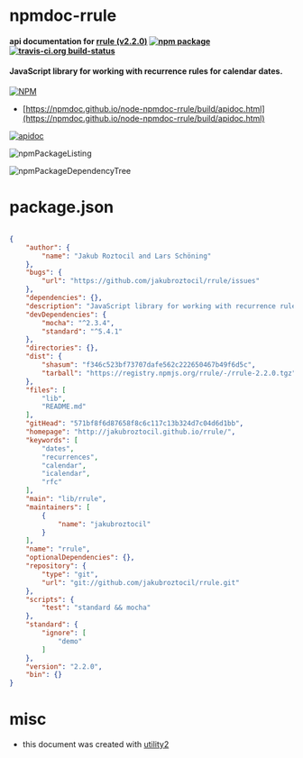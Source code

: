 # npmdoc-rrule

#### api documentation for  [rrule (v2.2.0)](http://jakubroztocil.github.io/rrule/)  [![npm package](https://img.shields.io/npm/v/npmdoc-rrule.svg?style=flat-square)](https://www.npmjs.org/package/npmdoc-rrule) [![travis-ci.org build-status](https://api.travis-ci.org/npmdoc/node-npmdoc-rrule.svg)](https://travis-ci.org/npmdoc/node-npmdoc-rrule)

#### JavaScript library for working with recurrence rules for calendar dates.

[![NPM](https://nodei.co/npm/rrule.png?downloads=true&downloadRank=true&stars=true)](https://www.npmjs.com/package/rrule)

- [https://npmdoc.github.io/node-npmdoc-rrule/build/apidoc.html](https://npmdoc.github.io/node-npmdoc-rrule/build/apidoc.html)

[![apidoc](https://npmdoc.github.io/node-npmdoc-rrule/build/screenCapture.buildCi.browser.%252Ftmp%252Fbuild%252Fapidoc.html.png)](https://npmdoc.github.io/node-npmdoc-rrule/build/apidoc.html)

![npmPackageListing](https://npmdoc.github.io/node-npmdoc-rrule/build/screenCapture.npmPackageListing.svg)

![npmPackageDependencyTree](https://npmdoc.github.io/node-npmdoc-rrule/build/screenCapture.npmPackageDependencyTree.svg)



# package.json

```json

{
    "author": {
        "name": "Jakub Roztocil and Lars Schöning"
    },
    "bugs": {
        "url": "https://github.com/jakubroztocil/rrule/issues"
    },
    "dependencies": {},
    "description": "JavaScript library for working with recurrence rules for calendar dates.",
    "devDependencies": {
        "mocha": "^2.3.4",
        "standard": "^5.4.1"
    },
    "directories": {},
    "dist": {
        "shasum": "f346c523bf73707dafe562c222650467b49f6d5c",
        "tarball": "https://registry.npmjs.org/rrule/-/rrule-2.2.0.tgz"
    },
    "files": [
        "lib",
        "README.md"
    ],
    "gitHead": "571bf8f6d87658f8c6c117c13b324d7c04d6d1bb",
    "homepage": "http://jakubroztocil.github.io/rrule/",
    "keywords": [
        "dates",
        "recurrences",
        "calendar",
        "icalendar",
        "rfc"
    ],
    "main": "lib/rrule",
    "maintainers": [
        {
            "name": "jakubroztocil"
        }
    ],
    "name": "rrule",
    "optionalDependencies": {},
    "repository": {
        "type": "git",
        "url": "git://github.com/jakubroztocil/rrule.git"
    },
    "scripts": {
        "test": "standard && mocha"
    },
    "standard": {
        "ignore": [
            "demo"
        ]
    },
    "version": "2.2.0",
    "bin": {}
}
```



# misc
- this document was created with [utility2](https://github.com/kaizhu256/node-utility2)
